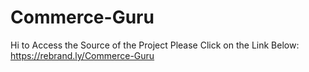# Commerce-Guru
Hi to Access the Source of the Project Please Click on the Link Below:
https://rebrand.ly/Commerce-Guru
